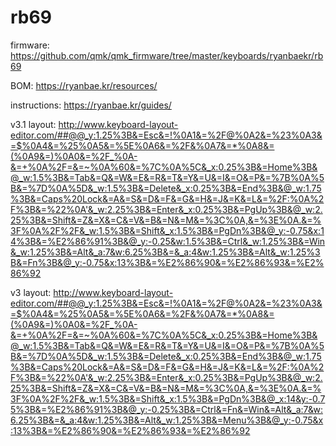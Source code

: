 # rb69

firmware: https://github.com/qmk/qmk_firmware/tree/master/keyboards/ryanbaekr/rb69

BOM: https://ryanbae.kr/resources/

instructions: https://ryanbae.kr/guides/

v3.1 layout: http://www.keyboard-layout-editor.com/##@@_y:1.25%3B&=Esc&=!%0A1&=%2F@%0A2&=%23%0A3&=$%0A4&=%25%0A5&=%5E%0A6&=%2F&%0A7&=*%0A8&=(%0A9&=)%0A0&=%2F_%0A-&=+%0A%2F=&=~%0A%60&=%7C%0A%5C&_x:0.25%3B&=Home%3B&@_w:1.5%3B&=Tab&=Q&=W&=E&=R&=T&=Y&=U&=I&=O&=P&=%7B%0A%5B&=%7D%0A%5D&_w:1.5%3B&=Delete&_x:0.25%3B&=End%3B&@_w:1.75%3B&=Caps%20Lock&=A&=S&=D&=F&=G&=H&=J&=K&=L&=%2F:%0A%2F%3B&=%22%0A'&_w:2.25%3B&=Enter&_x:0.25%3B&=PgUp%3B&@_w:2.25%3B&=Shift&=Z&=X&=C&=V&=B&=N&=M&=%3C%0A,&=%3E%0A.&=%3F%0A%2F%2F&_w:1.5%3B&=Shift&_x:1.5%3B&=PgDn%3B&@_y:-0.75&x:14%3B&=%E2%86%91%3B&@_y:-0.25&w:1.5%3B&=Ctrl&_w:1.25%3B&=Win&_w:1.25%3B&=Alt&_a:7&w:6.25%3B&=&_a:4&w:1.25%3B&=Alt&_w:1.25%3B&=Fn%3B&@_y:-0.75&x:13%3B&=%E2%86%90&=%E2%86%93&=%E2%86%92

v3 layout: http://www.keyboard-layout-editor.com/##@@_y:1.25%3B&=Esc&=!%0A1&=%2F@%0A2&=%23%0A3&=$%0A4&=%25%0A5&=%5E%0A6&=%2F&%0A7&=*%0A8&=(%0A9&=)%0A0&=%2F_%0A-&=+%0A%2F=&=~%0A%60&=%7C%0A%5C&_x:0.25%3B&=Home%3B&@_w:1.5%3B&=Tab&=Q&=W&=E&=R&=T&=Y&=U&=I&=O&=P&=%7B%0A%5B&=%7D%0A%5D&_w:1.5%3B&=Delete&_x:0.25%3B&=End%3B&@_w:1.75%3B&=Caps%20Lock&=A&=S&=D&=F&=G&=H&=J&=K&=L&=%2F:%0A%2F%3B&=%22%0A'&_w:2.25%3B&=Enter&_x:0.25%3B&=PgUp%3B&@_w:2.25%3B&=Shift&=Z&=X&=C&=V&=B&=N&=M&=%3C%0A,&=%3E%0A.&=%3F%0A%2F%2F&_w:1.5%3B&=Shift&_x:1.5%3B&=PgDn%3B&@_x:14&y:-0.75%3B&=%E2%86%91%3B&@_y:-0.25%3B&=Ctrl&=Fn&=Win&=Alt&_a:7&w:6.25%3B&=&_a:4&w:1.25%3B&=Alt&_w:1.25%3B&=Menu%3B&@_y:-0.75&x:13%3B&=%E2%86%90&=%E2%86%93&=%E2%86%92